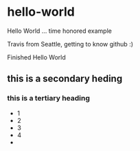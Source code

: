 hello-world
===========

Hello World  ... time honored example

Travis from Seattle, getting to know github :)  

Finished Hello World

## this is a secondary heding

### this is a tertiary heading

* 1
* 2
* 3
* 4
* 
